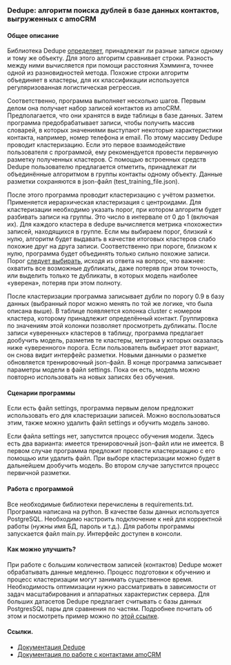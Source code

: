 ### Dedupe: алгоритм поиска дублей в базе данных контактов, выгруженных с amoCRM

#### Общее описание

Библиотека Dedupe [определяет](https://docs.dedupe.io/en/latest/how-it-works/Matching-records.html), принадлежат ли разные записи одному и тому же объекту. Для этого алгоритм сравнивает строки. Разность между ними вычисляется при помощи расстояния Хэмминга, точнее одной из разновидностей метода. Похожие строки алгоритм объединяет в кластеры, для их классификации используется регуляризованная логистическая регрессия.

Соответственно, программа выполняет несколько шагов. Первым делом она получает набор записей контактов из amoCRM. Предполагается, что они хранятся в виде таблицы в базе данных. Затем программа предобрабатывает записи, чтобы получить массив словарей, в которых значениями выступают некоторые характеристики контакта, например, номер телефона и email. По этому массиву Dedupe проводит кластеризацию. Если это первое взаимодействие пользователя с программой, ему рекомендуется провести первичную разметку полученных кластеров. С помощью встроенных средств Dedupe пользователю предлагается отметить, принадлежат ли объединённые алгоритмом в группы контакты одному объекту. Данные разметки сохраняются в json-файл (test_training_file.json).

После этого программа проводит кластеризацию с учётом разметки. Применяется иерархическая кластеризация с центроидами. Для кластеризации необходимо указать порог, при котором алгоритм будет разбивать записи на группы. Это число в интервале от 0 до 1 (включая их). Для каждого кластера в dedupe вычисляется метрика «похожести» записей, находящихся в группе. Если мы выбираем порог, близкий к нулю, алгоритм будет выдавать в качестве итоговых кластеров слабо похожие друг на друга записи. Соответственно при пороге, близком к нулю, программа будет объединять только сильно похожие записи. Порог [следует выбирать](https://docs.dedupe.io/en/latest/how-it-works/Choosing-a-good-threshold.html), исходя из ответа на вопрос, что важнее: охватить все возможные дубликаты, даже потеряв при этом точность, или выделить только те дубликаты, в которых модель наиболее «уверена», потеряв при этом полноту.

После кластеризации программа записывает дубли по порогу 0.9 в базу данных (выбранный порог можно менять по той же логике, что была описана выше). В таблице появляется колонка cluster с номером кластера, которому принадлежит определённый контакт. Группировка по значениям этой колонки позволяет просмотреть дубликаты. После записи «уверенных» кластеров в таблицу, программа предлагает дообучить модель, разметив те кластеры, метрика у которых оказалась ниже «уверенного» порога. Если пользователь выбирает этот вариант, он снова видит интерфейс разметки. Новыми данными о разметке обновляется тренировочный json-файл. В конце программа записывает параметры модели в файл settings. Пока он есть, модель можно повторно использовать на новых записях без обучения.

#### Сценарии программы

Если есть файл settings, программа первым делом предложит использовать его для кластеризации записей. Можно воспользоваться этим, также можно удалить файл settings и обучить модель заново.

Если файла settings нет, запустится процесс обучения модели. Здесь есть два варианта: имеется тренировочный json-файл или не имеется. В первом случае программа предложит провести кластеризацию с его помощью или удалить файл. При выборе кластеризации можно будет в дальнейшем дообучить модель. Во втором случае запустится процесс первичной разметки. 

#### Работа с программой

Все необходимые библиотеки перечислены в requirements.txt. Программа написана на python. В качестве базы данных используется PostgreSQL. Необходимо настроить подключение к ней для корректной работы (нужны имя БД, пароль и т.д.). Для работы программы запускается файл main.py. Интерфейс доступен в консоли. 

#### Как можно улучшить?

При работе с большим количеством записей (контактов) Dedupe может обрабатывать данные медленно. Процесс подготовки к обучению и процесс кластеризации могут занимать существенное время. Необходимость оптимизации нужно рассматривать в зависимости от задач масштабирования и аппаратных характеристик сервера. Для больших датасетов Dedupe предлагает считывать с базы данных PostgresSQL пары для сравнения по частям. Подробнее почитать об этом и посмотреть пример можно по [этой ссылке](https://dedupeio.github.io/dedupe-examples/docs/pgsql_big_dedupe_example.html).

#### Ссылки.

- [Документация Dedupe](https://docs.dedupe.io/en/latest/API-documentation.html)
- [Документация по работе с контактами amoCRM](https://www.amocrm.ru/developers/content/crm_platform/contacts-api)

